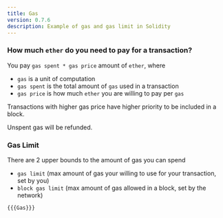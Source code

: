 ```yaml
---
title: Gas
version: 0.7.6
description: Example of gas and gas limit in Solidity
---
```


### How much `ether` do you need to pay for a transaction?

You pay `gas spent * gas price` amount of `ether`, where

- `gas` is a unit of computation
- `gas spent` is the total amount of `gas` used in a transaction
- `gas price` is how much `ether` you are willing to pay per `gas`

Transactions with higher gas price have higher priority to be included in a block.

Unspent gas will be refunded.

### Gas Limit

There are 2 upper bounds to the amount of gas you can spend

- `gas limit` (max amount of gas your willing to use for your transaction, set by you)
- `block gas limit` (max amount of gas allowed in a block, set by the network)

```solidity
{{{Gas}}}
```
